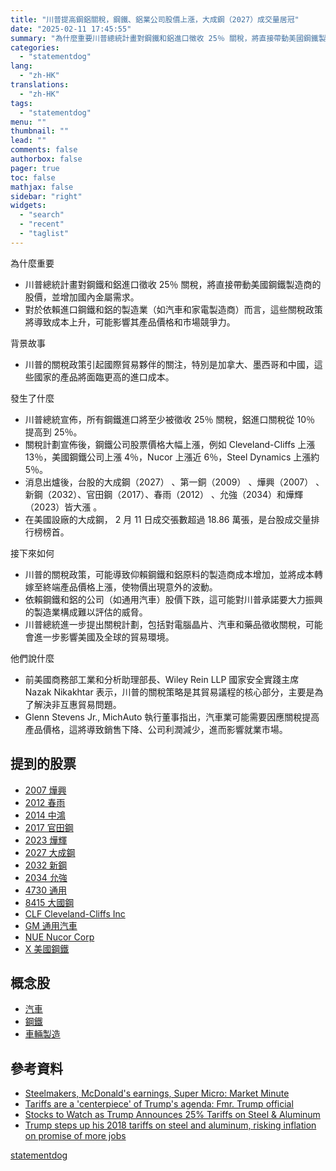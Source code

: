 ```yaml
---
title: "川普提高鋼鋁關稅，鋼鐵、鋁業公司股價上漲，大成鋼（2027）成交量居冠"
date: "2025-02-11 17:45:55"
summary: "為什麼重要川普總統計畫對鋼鐵和鋁進口徵收 25％ 關稅，將直接帶動美國鋼鐵製造商的股價，並..."
categories:
  - "statementdog"
lang:
  - "zh-HK"
translations:
  - "zh-HK"
tags:
  - "statementdog"
menu: ""
thumbnail: ""
lead: ""
comments: false
authorbox: false
pager: true
toc: false
mathjax: false
sidebar: "right"
widgets:
  - "search"
  - "recent"
  - "taglist"
---
```


為什麼重要

* 川普總統計畫對鋼鐵和鋁進口徵收 25％ 關稅，將直接帶動美國鋼鐵製造商的股價，並增加國內金屬需求。
* 對於依賴進口鋼鐵和鋁的製造業（如汽車和家電製造商）而言，這些關稅政策將導致成本上升，可能影響其產品價格和市場競爭力。

背景故事

* 川普的關稅政策引起國際貿易夥伴的關注，特別是加拿大、墨西哥和中國，這些國家的產品將面臨更高的進口成本。

發生了什麼

* 川普總統宣佈，所有鋼鐵進口將至少被徵收 25％ 關稅，鋁進口關稅從 10％ 提高到 25％。
* 關稅計劃宣佈後，鋼鐵公司股票價格大幅上漲，例如 Cleveland-Cliffs 上漲 13％，美國鋼鐵公司上漲 4％，Nucor 上漲近 6％，Steel Dynamics 上漲約 5％。
* 消息出爐後，台股的大成鋼（2027） 、第一銅（2009） 、燁興（2007） 、新鋼（2032）、官田鋼（2017）、春雨（2012） 、允強（2034）和燁輝（2023）皆大漲 。
* 在美國設廠的大成鋼， 2 月 11 日成交張數超過 18.86 萬張，是台股成交量排行榜榜首。

接下來如何

* 川普的關稅政策，可能導致仰賴鋼鐵和鋁原料的製造商成本增加，並將成本轉嫁至終端產品價格上漲，使物價出現意外的波動。
* 依賴鋼鐵和鋁的公司（如通用汽車）股價下跌，這可能對川普承諾要大力振興的製造業構成難以評估的威脅。
* 川普總統進一步提出關稅計劃，包括對電腦晶片、汽車和藥品徵收關稅，可能會進一步影響美國及全球的貿易環境。

他們說什麼

* 前美國商務部工業和分析助理部長、Wiley Rein LLP 國家安全實踐主席 Nazak Nikakhtar 表示，川普的關稅策略是其貿易議程的核心部分，主要是為了解決非互惠貿易問題。
* Glenn Stevens Jr., MichAuto 執行董事指出，汽車業可能需要因應關稅提高產品價格，這將導致銷售下降、公司利潤減少，進而影響就業市場。

提到的股票
-----

* [2007 燁興](/analysis/2007)
* [2012 春雨](/analysis/2012)
* [2014 中鴻](/analysis/2014)
* [2017 官田鋼](/analysis/2017)
* [2023 燁輝](/analysis/2023)
* [2027 大成鋼](/analysis/2027)
* [2032 新鋼](/analysis/2032)
* [2034 允強](/analysis/2034)
* [4730 通用](/analysis/4730)
* [8415 大國鋼](/analysis/8415)
* [CLF Cleveland-Cliffs Inc](/analysis/CLF)
* [GM 通用汽車](/analysis/GM)
* [NUE Nucor Corp](/analysis/NUE)
* [X 美國鋼鐵](/analysis/X)

概念股
---

* [汽車](/tags/259)
* [鋼鐵](/tags/310)
* [車輛製造](/tags/810)

參考資料
----

* [Steelmakers, McDonald's earnings, Super Micro: Market Minute](https://finance.yahoo.com/video/steelmakers-mcdonalds-earnings-super-micro-161628173.html?.tsrc=rss)
* [Tariffs are a 'centerpiece' of Trump's agenda: Fmr. Trump official](https://finance.yahoo.com/video/tariffs-centerpiece-trumps-agenda-fmr-150614638.html?.tsrc=rss)
* [Stocks to Watch as Trump Announces 25% Tariffs on Steel & Aluminum](https://finance.yahoo.com/news/stocks-watch-trump-announces-25-002800502.html?.tsrc=rss)
* [Trump steps up his 2018 tariffs on steel and aluminum, risking inflation on promise of more jobs](https://finance.yahoo.com/news/trumps-latest-tariff-plans-steel-180255692.html?.tsrc=rss)

[statementdog](https://statementdog.com/news/12396)
